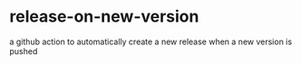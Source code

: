 # release-on-new-version
a github action to automatically create a new release when a new version is pushed
